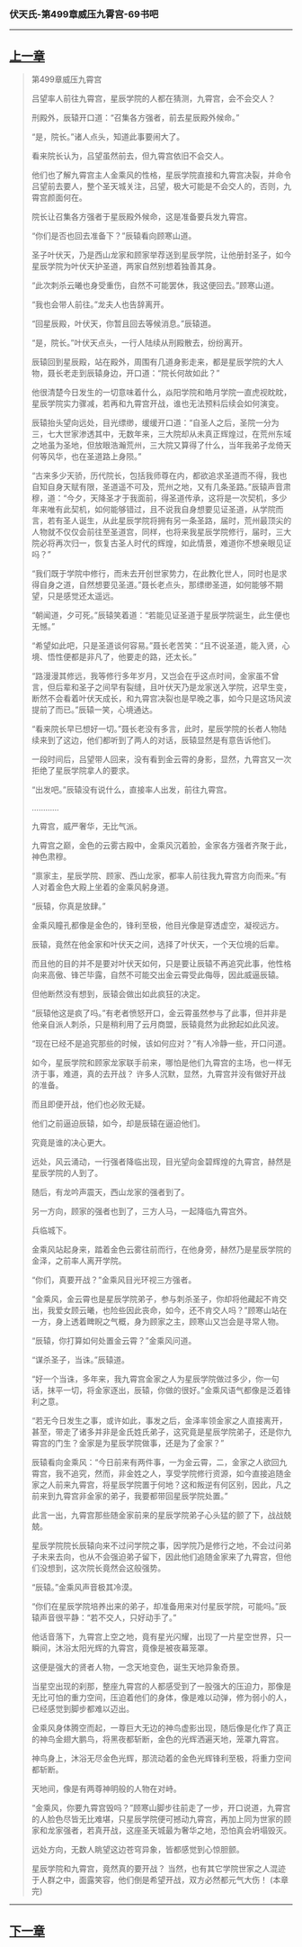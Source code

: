 ### 伏天氏-第499章威压九霄宫-69书吧

--------
[上一章](./c932793f7e31b042ccea1605fc43836e.md)
--------


>
>
>
>第499章威压九霄宫
>
>吕望率人前往九霄宫，星辰学院的人都在猜测，九霄宫，会不会交人？
>
>刑殿外，辰辕开口道：“召集各方强者，前去星辰殿外候命。”
>
>“是，院长。”诸人点头，知道此事要闹大了。
>
>看来院长认为，吕望虽然前去，但九霄宫依旧不会交人。
>
>他们也了解九霄宫主人金乘风的性格，星辰学院直接和九霄宫决裂，并命令吕望前去要人，整个圣天城关注，吕望，极大可能是不会交人的，否则，九霄宫颜面何在。
>
>院长让召集各方强者于星辰殿外候命，这是准备要兵发九霄宫。
>
>“你们是否也回去准备下？”辰辕看向顾寒山道。
>
>圣子叶伏天，乃是西山龙家和顾家举荐送到星辰学院，让他册封圣子，如今星辰学院为叶伏天护圣道，两家自然别想着独善其身。
>
>“此次刺杀云曦也身受重伤，自然不可能罢休，我这便回去。”顾寒山道。
>
>“我也会带人前往。”龙夫人也告辞离开。
>
>“回星辰殿，叶伏天，你暂且回去等候消息。”辰辕道。
>
>“是，院长。”叶伏天点头，一行人陆续从刑殿散去，纷纷离开。
>
>辰辕回到星辰殿，站在殿外，周围有几道身影走来，都是星辰学院的大人物，聂长老走到辰辕身边，开口道：“院长何故如此？”
>
>他很清楚今日发生的一切意味着什么，焱阳学院和皓月学院一直虎视眈眈，星辰学院实力骤减，若再和九霄宫开战，谁也无法预料后续会如何演变。
>
>辰辕抬头望向远处，目光缥缈，缓缓开口道：“自圣人之后，圣院一分为三，七大世家渗透其中，无数年来，三大院却从未真正辉煌过，在荒州东域之地虽为圣地，但放眼浩瀚荒州，三大院又算得了什么，当年我弟子龙倚天何等风华，也在圣道路上身陨。”
>
>“古来多少天骄，历代院长，包括我师尊在内，都欲追求圣道而不得，我也自知自身天赋有限，圣道遥不可及，荒州之地，又有几条圣路。”辰辕声音肃穆，道：“今夕，天降圣才于我面前，得圣道传承，这将是一次契机，多少年来唯有此契机，如何能够错过，且不说我自身想要见证圣道，从学院而言，若有圣人诞生，从此星辰学院将拥有另一条圣路，届时，荒州最顶尖的人物就不仅仅会前往至圣道宫，同样，也将来我星辰学院修行，届时，三大院必将再次归一，恢复古圣人时代的辉煌，如此情景，难道你不想亲眼见证吗？”
>
>“我们既于学院中修行，而未去开创世家势力，在此教化世人，同时也是求得自身之道，自然想要见圣道。”聂长老点头，那缥缈圣道，如何能够不期望，只是感觉还太遥远。
>
>“朝闻道，夕可死。”辰辕笑着道：“若能见证圣道于星辰学院诞生，此生便也无憾。”
>
>“希望如此吧，只是圣道谈何容易。”聂长老苦笑：“且不说圣道，能入贤，心境、悟性便都是非凡了，他要走的路，还太长。”
>
>“路漫漫其修远，我等修行多年岁月，又岂会在乎这点时间，金家虽不曾言，但后辈和圣子之间早有裂缝，且叶伏天乃是龙家送入学院，迟早生变，断然不会看着叶伏天成长，和九霄宫决裂也是早晚之事，如今只是这场风波提前了而已。”辰辕一笑，心境通达。
>
>“看来院长早已想好一切。”聂长老没有多言，此时，星辰学院的长者人物陆续来到了这边，他们都听到了两人的对话，辰辕显然是有意告诉他们。
>
>一段时间后，吕望带人回来，没有看到金云霄的身影，显然，九霄宫又一次拒绝了星辰学院拿人的要求。
>
>“出发吧。”辰辕没有说什么，直接率人出发，前往九霄宫。
>
>…………
>
>九霄宫，威严奢华，无比气派。
>
>九霄宫之巅，金色的云雾古殿中，金乘风沉着脸，金家各方强者齐聚于此，神色肃穆。
>
>“禀家主，星辰学院、顾家、西山龙家，都率人前往我九霄宫方向而来。”有人对着金色大殿上坐着的金乘风躬身道。
>
>“辰辕，你真是放肆。”
>
>金乘风瞳孔都像是金色的，锋利至极，他目光像是穿透虚空，凝视远方。
>
>辰辕，竟然在他金家和叶伏天之间，选择了叶伏天，一个天位境的后辈。
>
>而且他的目的并不是要对叶伏天如何，只是要让辰辕不再追究此事，他性格向来高傲、锋芒毕露，自然不可能交出金云霄受此侮辱，因此威逼辰辕。
>
>但他断然没有想到，辰辕会做出如此疯狂的决定。
>
>“辰辕他这是疯了吗。”有老者愤怒开口，金云霄虽然参与了此事，但并非是他亲自派人刺杀，只是稍利用了云月商盟，辰辕竟然为此掀起如此风波。
>
>“现在已经不是追究那些的时候，该如何应对？”有人冷静一些，开口问道。
>
>如今，星辰学院和顾家龙家联手前来，哪怕是他们九霄宫的主场，也一样无济于事，难道，真的去开战？
>许多人沉默，显然，九霄宫并没有做好开战的准备。
>
>而且即便开战，他们也必败无疑。
>
>他们之前逼迫辰辕，如今，却是辰辕在逼迫他们。
>
>究竟是谁的决心更大。
>
>远处，风云涌动，一行强者降临出现，目光望向金碧辉煌的九霄宫，赫然是星辰学院的人到了。
>
>随后，有龙吟声震天，西山龙家的强者到了。
>
>另一方向，顾家的强者也到了，三方人马，一起降临九霄宫外。
>
>兵临城下。
>
>金乘风站起身来，踏着金色云雾往前而行，在他身旁，赫然乃是星辰学院的金泽，之前率人离开学院。
>
>“你们，真要开战？”金乘风目光环视三方强者。
>
>“金乘风，金云霄也是星辰学院弟子，参与刺杀圣子，你却将他藏起不肯交出，我爱女顾云曦，也险些因此丧命，如今，还不肯交人吗？”顾寒山站在一方，身上透着睥睨之气概，身为顾家之主，顾寒山又岂会是寻常人物。
>
>“辰辕，你打算如何处置金云霄？”金乘风问道。
>
>“谋杀圣子，当诛。”辰辕道。
>
>“好一个当诛，多年来，我九霄宫金家之人为星辰学院做过多少，你一句话，抹平一切，将金家逐出，辰辕，你做的很好。”金乘风语气都像是泛着锋利之意。
>
>“若无今日发生之事，或许如此，事发之后，金泽率领金家之人直接离开，甚至，带走了诸多并非是金氏姓氏弟子，这究竟是星辰学院弟子，还是你九霄宫的门生？金家是为星辰学院做事，还是为了金家？”
>
>辰辕看向金乘风：“今日前来有两件事，一为金云霄，二，金家之人欲回九霄宫，我不追究，然而，非金姓之人，享受学院修行资源，如今直接追随金家之人前来九霄宫，将星辰学院置于何地？这和叛逆有何区别，因此，凡之前来到九霄宫非金家的弟子，我要都带回星辰学院处置。”
>
>此言一出，九霄宫那些随金家前来的星辰学院弟子心头猛的颤了下，战战兢兢。
>
>星辰学院院长辰辕向来不过问学院之事，因学院乃是修行之地，不会过问弟子未来去向，也从不会强迫弟子留下，因此他们追随金家来了九霄宫，但他们没想到，这次院长竟然会这般强势。
>
>“辰辕。”金乘风声音极其冷漠。
>
>“你们在星辰学院培养出来的弟子，却准备用来对付星辰学院，可能吗。”辰辕声音很平静：“若不交人，只好动手了。”
>
>他话音落下，九霄宫上空之地，竟有星光闪耀，出现了一片星空世界，只一瞬间，沐浴太阳光辉的九霄宫，竟像是被夜幕笼罩。
>
>这便是强大的贤者人物，一念天地变色，诞生天地异象奇景。
>
>当星空出现的刹那，整座九霄宫的人都感受到了一股强大的压迫力，那像是无比可怕的重力空间，压迫着他们的身体，像是难以动弹，修为弱小的人，已经感觉到脚步都难以迈出。
>
>金乘风身体腾空而起，一尊巨大无边的神鸟虚影出现，随后像是化作了真正的神鸟金翅大鹏鸟，将黑夜都斩断，金色的光辉洒遍天地，笼罩九霄宫。
>
>神鸟身上，沐浴无尽金色光辉，那流动着的金色光辉锋利至极，将重力空间都斩断。
>
>天地间，像是有两尊神明般的人物在对峙。
>
>“金乘风，你要九霄宫毁吗？”顾寒山脚步往前走了一步，开口说道，九霄宫的人脸色尽皆无比难堪，只星辰学院便可撼动九霄宫，再加上同为世家的顾家和龙家强者，若真开战，这座圣天城最为奢华之地，恐怕真会坍塌毁灭。
>
>远处方向，无数人眺望这边苍穹异象，皆都感觉到心惊胆颤。
>
>星辰学院和九霄宫，竟然真的要开战？
>当然，也有其它学院世家之人混迹于人群之中，面露笑容，他们倒是希望开战，双方必然都元气大伤！
>(本章完)
>
>

--------
[下一章](./47a4bb829c429c2e3b9d40ef9fdbd4f3.md)
--------
